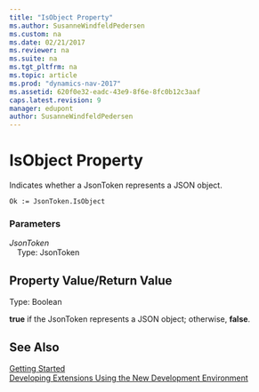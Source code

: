 ```yaml
---
title: "IsObject Property"
ms.author: SusanneWindfeldPedersen
ms.custom: na
ms.date: 02/21/2017
ms.reviewer: na
ms.suite: na
ms.tgt_pltfrm: na
ms.topic: article
ms.prod: "dynamics-nav-2017"
ms.assetid: 620f0e32-eadc-43e9-8f6e-8fc0b12c3aaf
caps.latest.revision: 9
manager: edupont
author: SusanneWindfeldPedersen
---
```


# IsObject Property
Indicates whether a JsonToken represents a JSON object.

```
Ok := JsonToken.IsObject
```

### Parameters
*JsonToken*  
&emsp;Type: JsonToken

## Property Value/Return Value
Type: Boolean

**true** if the JsonToken represents a JSON object; otherwise, **false**.

## See Also
[Getting Started](../devenv-get-started.md)  
[Developing Extensions Using the New Development Environment](../devenv-dev-overview.md)
